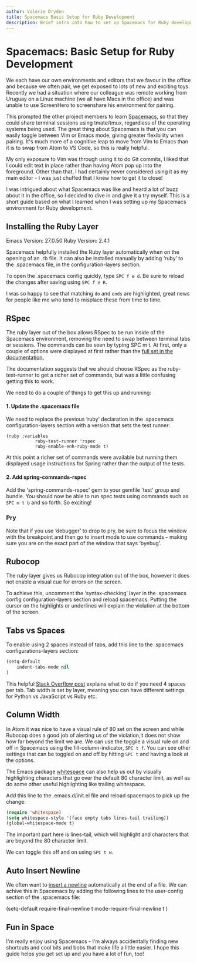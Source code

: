 ```yaml
---
author: Valerie Dryden
title: Spacemacs Basic Setup for Ruby Development
description: Brief intro into how to set up Spacemacs for Ruby development, including RSpec and Rubocop.
---
```


# Spacemacs: Basic Setup for Ruby Development

We each have our own environments and editors that we favour in the office and because we often pair, we get exposed to lots of new and exciting toys. Recently we had a situation where our colleague was remote working from Uruguay on a Linux machine (we all have Macs in the office) and was unable to use ScreenHero to screenshare his environment for pairing.

This prompted the other project members to learn [Spacemacs](http://spacemacs.org/), so that they could share terminal sessions using tmate/tmux, regardless of the operating systems being used. The great thing about Spacemacs is that you can easily toggle between Vim or Emacs mode, giving greater flexibility when pairing. It's much more of a cognitive leap to move from Vim to Emacs than it is to swap from Atom to VS Code, so this is really helpful.

My only exposure to Vim was through using it to do Git commits, I liked that I could edit text in place rather than having Atom pop up into the foreground. Other than that, I had certainly never considered using it as my main editor - I was just chuffed that I knew how to get it to close!

I was intrigued about what Spacemacs was like and heard a lot of buzz about it in the office, so I decided to dive in and give it a try myself. This is a short guide based on what I learned when I was setting up my Spacemacs environment for Ruby development.

## Installing the Ruby Layer

Emacs Version: 27.0.50
Ruby Version: 2.4.1

Spacemacs helpfully installed the Ruby layer automatically when on the opening of an .rb file. It can also be installed manually by adding ‘ruby’ to the .spacemacs file, in the configuration-layers section.

To open the .spacemacs config quickly, type `SPC f e d`. Be sure to reload the changes after saving using `SPC f e R`.

I was so happy to see that matching `do` and `ends` are highlighted, great news for people like me who tend to misplace these from time to time.

## RSpec

The ruby layer out of the box allows RSpec to be run inside of the Spacemacs environment, removing the need to swap between terminal tabs or sessions. The commands can be seen by typing SPC m t. At first, only a couple of options were displayed at first rather than the [full set in the documentation.](https://github.com/syl20bnr/spacemacs/tree/master/layers/%2Blang/ruby#rspec-mode)

The documentation suggests that we should choose RSpec as the ruby-test-runner to get a richer set of commands, but was a little confusing getting this to work.

We need to do a couple of things to get this up and running:

#### 1. Update the .spacemacs file

We need to replace the previous ‘ruby’ declaration in the .spacemacs  configuration-layers section with a version that sets the test runner:

```
(ruby :variables
           ruby-test-runner 'rspec
           ruby-enable-enh-ruby-mode t)
```

At this point a richer set of commands were available but running them displayed usage instructions for Spring rather than the output of the tests.

#### 2. Add spring-commands-rspec

Add the 'spring-commands-rspec' gem to your gemfile 'test' group and bundle. You should now be able to run spec tests using commands such as `SPC m t b` and so forth. So exciting!

### Pry

Note that if you use ‘debugger’ to drop to pry, be sure to focus the window with the breakpoint and then go to insert mode to use commands – making sure you are on the exact part of the window that says ‘byebug’.

## Rubocop

The ruby layer gives us Rubocop integration out of the box, however it does not enable a visual cue for errors on the screen.

To achieve this, uncomment the ‘syntax-checking’ layer in the .spacemacs config configuration-layers section and reload spacemacs. Putting the cursor on the highlights or underlines will explain the violation at the bottom of the screen.

## Tabs vs Spaces

To enable using 2 spaces instead of tabs, add this line to the .spacemacs configurations-layers section:

```lisp
(setq-default
	indent-tabs-mode nil
)
```
This helpful [Stack Overflow post](https://stackoverflow.com/questions/2111041/change-emacs-ruby-mode-indent-to-4-spaces) explains what to do if you need 4 spaces per tab. Tab width is set by layer, meaning you can have different settings for Python vs JavaScript vs Ruby etc.

## Column Width

In Atom it was nice to have a visual rule of 80 set on the screen and while Rubocop does a good job of alerting us of the violation,it does not show how far beyond the limit we are. We can use the toggile a visual rule on and off in Spacemacs using the fill-column-indicator, `SPC t f`. You can see other settings that can be toggled on and off by hitting `SPC t` and having a look at the options.

The Emacs package [whitespace](https://www.emacswiki.org/emacs/WhiteSpace) can also help us out by visually highlighting characters that go over the default 80 character limit, as well as do some other useful highlighting like trailing whitespace.

Add this line to the .emacs.d/init.el file and reload spacemacs to pick up the change:

```lisp
(require 'whitespace)
(setq whitespace-style '(face empty tabs lines-tail trailing))
(global-whitespace-mode t)
```

The important part here is lines-tail, which will highlight and characters that are beyond the 80 character limit.

We can toggle this off and on using `SPC t w`.

## Auto Insert Newline

We often want to [insert a newline](https://stackoverflow.com/questions/729692/why-should-text-files-end-with-a-newline) automatically at the end of a file. We can achive this in Spacemacs by adding the following lines to the user-config section of the .spacemacs file:

(setq-default
 require-final-newline t
 mode-require-final-newline t
)

## Fun in Space

I'm really enjoy using Spacemacs - I'm always accidentally finding new shortcuts and cool bits and bobs that make life a little easier. I hope this guide helps you get set up and you have a lot of fun, too!
